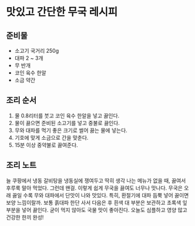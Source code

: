 # 맛있고 간단한 무국 레시피 
## 준비물
- 소고기 국거리 250g
- 대파 2 ~ 3개
- 무 반개
- 코인 육수 한알
- 소금 약간
  

## 조리 순서
1. 물 0.8리터를 붓고 코인 육수 한알을 넣고 끓인다.
2. 물이 끓으면 준비된 소고기를 넣고 중불로 끓인다. 
3. 무와 대파를 먹기 좋은 크기로 썰어 끓는 물에 넣는다. 
4. 기호에 맞게 소금으로 간을 맞춘다. 
5. 15분 이상 중약불로 끓여준다.

## 조리 노트
늘 쿠팡에서 냉동 갈비탕을 냉동실에 쟁여두고 
딱히 생각 나는 메뉴가 없을 때, 끓여서 후루룩 말아 먹었다.
그런데 왠걸. 이렇게 쉽게 무국을 끓여도 너무나 맛나다.
무국은 오래 끓일 수록 무와 대파에서 단맛이 나와 맛있다.
특히, 환절기에 대파 듬뿍 넣어 끓이면 보양 느낌이랄까.
보통 흙대파 한단 사서 다음은 후 흰색 대 부분은 보관하고 
초록색 잎 부분을 넣어 끓인다.
굳이 먹지 않아도 국물 맛이 좋아진다. 
오늘도 심플하고 영양 많고 건강한 한끼 완성!
